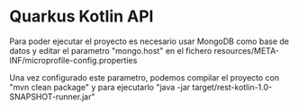 # Quarkus Kotlin API

Para poder ejecutar el proyecto es necesario usar MongoDB como base de datos y editar el parametro "mongo.host" en el fichero resources/META-INF/microprofile-config.properties

Una vez configurado este parametro, podemos compilar el proyecto con "mvn clean package" y para ejecutarlo "java -jar target/rest-kotlin-1.0-SNAPSHOT-runner.jar"
